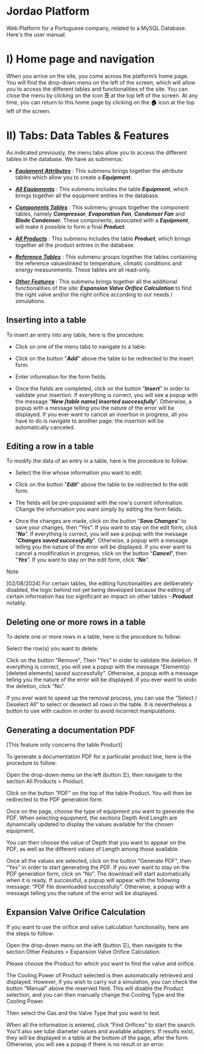 # Jordao Platform
Web Platform for a Portuguese company, related to a MySQL Database.
Here's the user manual.

# I) Home page and navigation

When you arrive on the site, you come across the platform’s home page. You will find the drop-down menu on the left of the screen, which will allow you to access the different tables and functionalities of the site. You can close the menu by clicking on the icon **☰** at the top left of the screen. At any time, you can return to this home page by clicking on the **🏠︎** icon at the top left of the screen.



# II) Tabs: Data Tables & Features

As indicated previously, the menu tabs allow you to access the different tables in the database.
We have as submenus:

- <ins>***Equipment Attributes***</ins> : This submenu brings together the attribute tables which allow you to create a ***Equipment***.

- <ins>***All Equipments***</ins> : This submenu includes the table ***Equipment***, which brings together all the equipment entries in the database.

- <ins>***Components Tables***</ins> : This submenu groups together the component tables, namely ***Compressor***, ***Evaporation Fan***, ***Condenser Fan*** and ***Blade Condenser***. These components, associated with a ***Equipment***, will make it possible to form a final ***Product***.

- <ins>***All Products***</ins> : This submenu includes the table ***Product***, which brings together all the product entries in the database.

- <ins>***Reference Tables***</ins> : This submenu groups together the tables containing the reference values ​​linked to temperature, climatic conditions and energy measurements. These tables are all read-only.

- <ins>***Other Features***</ins> : This submenu brings together all the additional functionalities of the site: ***Expansion Valve Orifice Calculation*** to find the right valve and/or the right orifice according to our needs / simulations.

## Inserting into a table

To insert an entry into any table, here is the procedure:

- Click on one of the menu tabs to navigate to a table.

- Click on the button "***Add***" above the table to be redirected to the insert form.

- Enter information for the form fields.

- Once the fields are completed, click on the button “***Insert***” in order to validate your insertion. 
If everything is correct, you will see a popup with the message “***New \[table name] inserted successfully***”. Otherwise, a popup with a message telling you the nature of the error will be displayed.
If you ever want to cancel an insertion in progress, all you have to do is navigate to another page: the insertion will be automatically canceled.


## Editing a row in a table

To modify the data of an entry in a table, here is the procedure to follow:

- Select the line whose information you want to edit.

- Click on the button "***Edit***" above the table to be redirected to the edit form.

- The fields will be pre-populated with the row's current information. Change the information you want simply by editing the form fields.

- Once the changes are made, click on the button “***Save Changes***” to save your changes, then “Yes”. If you want to stay on the edit form, click “***No***”.
If everything is correct, you will see a popup with the message “***Changes saved successfully***”. Otherwise, a popup with a message telling you the nature of the error will be displayed.
If you ever want to cancel a modification in progress, click on the button “***Cancel***”, then “***Yes***”. If you want to stay on the edit form, click “***No***”.

>[!NOTE]
> \[02/08/2024] For certain tables, the editing functionalities are deliberately disabled, the logic behind not yet being developed because the editing of certain information has too significant an impact on other tables - ***Product*** notably.




## Deleting one or more rows in a table

To delete one or more rows in a table, here is the procedure to follow:

Select the row(s) you want to delete.

Click on the button "Remove", Then "Yes” in order to validate the deletion.
If everything is correct, you will see a popup with the message “Element(s) [deleted elements] saved successfully”. Otherwise, a popup with a message telling you the nature of the error will be displayed.
If you ever want to undo the deletion, click “No”.


If you ever want to speed up the removal process, you can use the “Select / Deselect All” to select or deselect all rows in the table. It is nevertheless a button to use with caution in order to avoid incorrect manipulations.


## Generating a documentation PDF

[This feature only concerns the table Product]

To generate a documentation PDF for a particular product line, here is the procedure to follow:

Open the drop-down menu on the left (button ☰), then navigate to the section All Products > Product.

Click on the button "PDF" on the top of the table Product. You will then be redirected to the PDF generation form.

Once on the page, choose the type of equipment you want to generate the PDF. When selecting equipment, the sections Depth And Length are dynamically updated to display the values ​​available for the chosen equipment.

You can then choose the value of Depth that you want to appear on the PDF, as well as the different values ​​of Length among those available.

Once all the values ​​are selected, click on the button “Generate PDF”, then “Yes” in order to start generating the PDF. If you ever want to stay on the PDF generation form, click on “No”.
The download will start automatically when it is ready. If successful, a popup will appear with the following message: “PDF file downloaded successfully”. Otherwise, a popup with a message telling you the nature of the error will be displayed.

## Expansion Valve Orifice Calculation

If you want to use the orifice and valve calculation functionality, here are the steps to follow:

Open the drop-down menu on the left (button ☰), then navigate to the section Other Features > Expansion Valve Orifice Calculation. 

Please choose the Product for which you want to find the valve and orifice.

The Cooling Power of Product selected is then automatically retrieved and displayed. 
However, if you wish to carry out a simulation, you can check the button “Manual” above the reserved field. This will disable the Product selection, and you can then manually change the Cooling Type and the Cooling Power.

Then select the Gas and the Valve Type that you want to test.

When all the information is entered, click “Find Orifices” to start the search. You'll also see tube diameter values and available adapters.
If results exist, they will be displayed in a table at the bottom of the page, after the form. Otherwise, you will see a popup if there is no result or an error.
